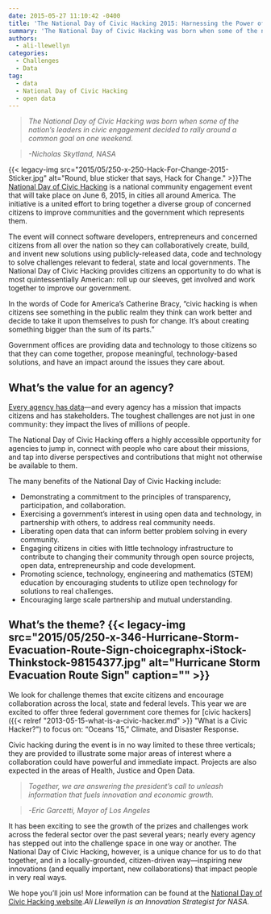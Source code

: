 ```yaml
---
date: 2015-05-27 11:10:42 -0400
title: 'The National Day of Civic Hacking 2015: Harnessing the Power of the People'
summary: 'The National Day of Civic Hacking was born when some of the nation&rsquo;s leaders in civic engagement decided to rally around a common goal on one weekend. -Nicholas Skytland, NASA The National Day of Civic Hacking is a national community engagement event that will'
authors:
  - ali-llewellyn
categories:
  - Challenges
  - Data
tag:
  - data
  - National Day of Civic Hacking
  - open data
---
```


> _The National Day of Civic Hacking was born when some of the nation’s leaders in civic engagement decided to rally around a common goal on one weekend._
  
> _-Nicholas Skytland, NASA_

{{< legacy-img src="2015/05/250-x-250-Hack-For-Change-2015-Sticker.jpg" alt="Round, blue sticker that says, Hack for Change." >}}The [National Day of Civic Hacking](http://hackforchange.org/about/) is a national community engagement event that will take place on June 6, 2015, in cities all around America. The initiative is a united effort to bring together a diverse group of concerned citizens to improve communities and the government which represents them.

The event will connect software developers, entrepreneurs and concerned citizens from all over the nation so they can collaboratively create, build, and invent new solutions using publicly-released data, code and technology to solve challenges relevant to federal, state and local governments. The National Day of Civic Hacking provides citizens an opportunity to do what is most quintessentially American: roll up our sleeves, get involved and work together to improve our government.

In the words of Code for America’s Catherine Bracy, “civic hacking is when citizens see something in the public realm they think can work better and decide to take it upon themselves to push for change. It’s about creating something bigger than the sum of its parts.”

Government offices are providing data and technology to those citizens so that they can come together, propose meaningful, technology-based solutions, and have an impact around the issues they care about.

## What’s the value for an agency?

[Every agency has data](http://www.data.gov/)—and every agency has a mission that impacts citizens and has stakeholders. The toughest challenges are not just in one community: they impact the lives of millions of people.

The National Day of Civic Hacking offers a highly accessible opportunity for agencies to jump in, connect with people who care about their missions, and tap into diverse perspectives and contributions that might not otherwise be available to them.

The many benefits of the National Day of Civic Hacking include:

  * Demonstrating a commitment to the principles of transparency, participation, and collaboration.
  * Exercising a government’s interest in using open data and technology, in partnership with others, to address real community needs.
  * Liberating open data that can inform better problem solving in every community.
  * Engaging citizens in cities with little technology infrastructure to contribute to changing their community through open source projects, open data, entrepreneurship and code development.
  * Promoting science, technology, engineering and mathematics (STEM) education by encouraging students to utilize open technology for solutions to real challenges.
  * Encouraging large scale partnership and mutual understanding.

## What’s the theme? {{< legacy-img src="2015/05/250-x-346-Hurricane-Storm-Evacuation-Route-Sign-choicegraphx-iStock-Thinkstock-98154377.jpg" alt="Hurricane Storm Evacuation Route Sign" caption="" >}} 

We look for challenge themes that excite citizens and encourage collaboration across the local, state and federal levels. This year we are excited to offer three federal government core themes for [civic hackers]({{< relref "2013-05-15-what-is-a-civic-hacker.md" >}} "What is a Civic Hacker?") to focus on: “Oceans &#8217;15,” Climate, and Disaster Response.

Civic hacking during the event is in no way limited to these three verticals; they are provided to illustrate some major areas of interest where a collaboration could have powerful and immediate impact. Projects are also expected in the areas of Health, Justice and Open Data.

> _Together, we are answering the president’s call to unleash information that fuels innovation and economic growth._
  
> _-Eric Garcetti, Mayor of Los Angeles_

It has been exciting to see the growth of the prizes and challenges work across the federal sector over the past several years; nearly every agency has stepped out into the challenge space in one way or another. The National Day of Civic Hacking, however, is a unique chance for us to do that together, and in a locally-grounded, citizen-driven way—inspiring new innovations (and equally important, new collaborations) that impact people in very real ways.

We hope you’ll join us! More information can be found at the [National Day of Civic Hacking website](http://hackforchange.org/about/)._Ali Llewellyn is an Innovation Strategist for NASA._